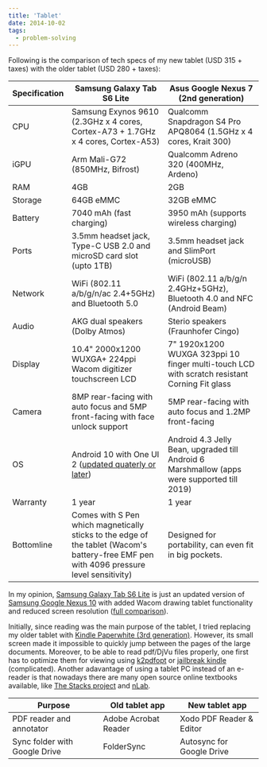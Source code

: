 ```yaml
---
title: 'Tablet'
date: 2014-10-02
tags:
  - problem-solving
---
```


Following is the comparison of tech specs of my new tablet (USD 315 + taxes) with the older tablet (USD 280 + taxes):

| Specification | Samsung Galaxy Tab S6 Lite | Asus Google Nexus 7 (2nd generation) |
| --------------| -------------------------- | ------------------------------------ |
| CPU | Samsung Exynos 9610 (2.3GHz x 4 cores, Cortex-A73 + 1.7GHz x 4 cores, Cortex-A53) | Qualcomm Snapdragon S4 Pro APQ8064 (1.5GHz x 4 cores, Krait 300)|
| iGPU | Arm	Mali-G72 (850MHz, Bifrost) | Qualcomm Adreno 320 (400MHz, Ardeno)|
| RAM | 4GB | 2GB |
| Storage | 64GB eMMC |  32GB eMMC|
| Battery | 7040 mAh (fast charging) | 3950 mAh (supports wireless charging)|
| Ports | 3.5mm headset jack,  Type-C USB 2.0 and microSD card slot (upto 1TB) | 3.5mm headset jack and SlimPort (microUSB)|
| Network | WiFi (802.11 a/b/g/n/ac 2.4+5GHz) and Bluetooth 5.0 | WiFi (802.11 a/b/g/n 2.4GHz+5GHz), Bluetooth 4.0 and NFC (Android Beam)|
| Audio | AKG dual speakers (Dolby Atmos) | Sterio speakers (Fraunhofer Cingo)|
| Display |10.4" 2000x1200 WUXGA+ 224ppi Wacom digitizer touchscreen LCD | 7" 1920x1200 WUXGA 323ppi 10 finger multi-touch LCD with scratch resistant Corning Fit glass| 
| Camera |  8MP rear-facing with auto focus and 5MP front-facing with face unlock support |  5MP rear-facing with auto focus and 1.2MP front-facing |
| OS | Android 10 with One UI 2 ([updated quaterly or later](https://security.samsungmobile.com/workScope.smsb)) | Android 4.3 Jelly Bean, upgraded till Android 6 Marshmallow (apps were supported till 2019)| 
| Warranty | 1 year | 1 year |
| Bottomline | Comes with S Pen which magnetically sticks to the edge of the tablet (Wacom's battery-free EMF pen with 4096 pressure level sensitivity) | Designed for portability, can even fit in big pockets.|

In my opinion, [Samsung Galaxy Tab S6 Lite](https://www.samsung.com/us/support/owners/product/galaxy-tab-s6-lite-wi-fi) is just an updated version of [Samsung Google Nexus 10](https://www.samsung.com/us/support/owners/product/google-nexus-10-tab-wi-fi) with added Wacom drawing tablet functionality and reduced screen resolution ([full comparison](https://versus.com/en/google-nexus-10-vs-samsung-galaxy-tab-s6-lite-wi-fi)).

Initially, since reading was the main purpose of the tablet, I tried replacing my older tablet with [Kindle Paperwhite (3rd generation)](https://en.wikipedia.org/wiki/Amazon_Kindle#Kindle_Paperwhite_(third_generation)). However, its small screen made it impossible to quickly jump between the pages of the large documents. Moreover, to be able to read pdf/DjVu files properly, one first has to optimize them for viewing using [k2pdfopt](https://www.willus.com/k2pdfopt/) or [jailbreak kindle](https://decryptronics.github.io/electronics/2020/07/12/jailbreaking-my-kindle-paperwhite-3.html) (complicated). Another adavantage of using a tablet PC instead of an e-reader is that nowadays there are many open source online textbooks available, like [The Stacks project](https://stacks.math.columbia.edu/) and [nLab](https://ncatlab.org/nlab/show/mathematics).

<!---
For Apple products you pay the premium price for better support but at the same time limited by the company. I feel suffocated by Microsoft/Apple/Amazon devices since you pay them to control your choices, whereas with open-source approach taken by Google, people are allowed to experiment. Moreover, Android updates, like Linux, are modular. For example, Google Pixel 3a (USD 399 + taxes) was released with Android 9 (May 2019) and is supposed to be supported for at least 3 years (May 2022) i.e. until Android 12. What this means is that, it will be safe to use Pixel 3a for 
--->

| Purpose | Old tablet app | New tablet app |
| -------- | -----------  |----------------- |
| PDF reader and annotator | Adobe Acrobat Reader | Xodo PDF Reader & Editor |
| Sync folder with Google Drive | FolderSync | Autosync for Google Drive |
